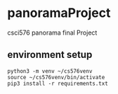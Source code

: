 # panoramaProject
csci576 panorama final Project

## environment setup
```python3 -m venv ~/cs576venv```\
```source ~/cs576venv/bin/activate```\
```pip3 install -r requirements.txt```
